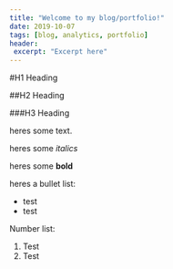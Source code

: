```yaml
---
title: "Welcome to my blog/portfolio!"
date: 2019-10-07
tags: [blog, analytics, portfolio]
header:
 excerpt: "Excerpt here"
---
```

 
#H1 Heading
 
##H2 Heading
 
###H3 Heading
 
 
heres some text.

heres some *italics*

heres some **bold**

heres a bullet list:
- test
- test

Number list:
1. Test
2. Test